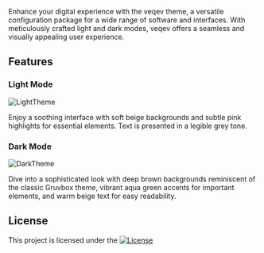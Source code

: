 Enhance your digital experience with the veqev theme, a versatile configuration package for a wide range of software and interfaces. With meticulously crafted light and dark modes, veqev offers a seamless and visually appealing user experience.

## Features

### Light Mode

![LightTheme](https://i.ibb.co/pysK8WG/veqev-Light.webp)

Enjoy a soothing interface with soft beige backgrounds and subtle pink highlights for essential elements. Text is presented in a legible grey tone.

### Dark Mode

![DarkTheme](https://i.ibb.co/gzg5dyJ/veqev-Dark.webp)

Dive into a sophisticated look with deep brown backgrounds reminiscent of the classic Gruvbox theme, vibrant aqua green accents for important elements, and warm beige text for easy readability.

## License

This project is licensed under the [![License](https://img.shields.io/badge/license-MIT-blue.svg)](LICENSE)